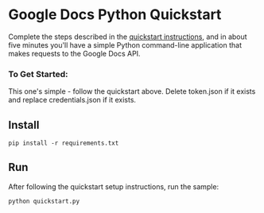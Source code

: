 # Google Docs Python Quickstart

Complete the steps described in the [quickstart instructions](
https://developers.google.com/docs/api/quickstart/python), and in about five
minutes you'll have a simple Python command-line application that makes
requests to the Google Docs API.

### To Get Started:
This one's simple - follow the quickstart above. Delete token.json if it exists and replace credentials.json if it exists.

## Install

```shell
pip install -r requirements.txt
```

## Run

After following the quickstart setup instructions, run the sample:

```shell
python quickstart.py
```